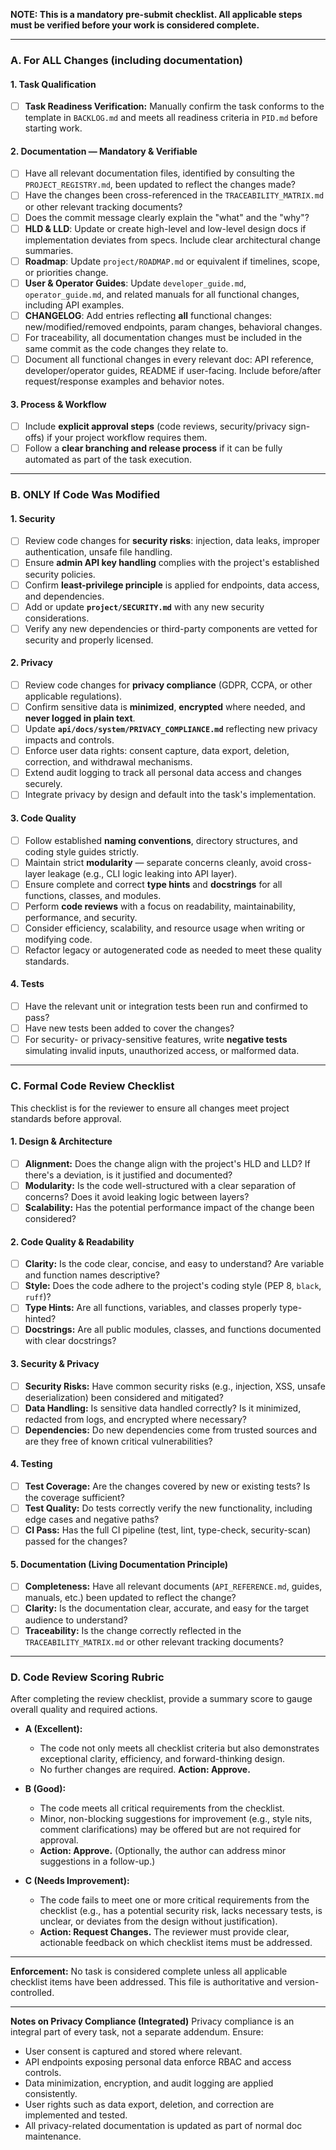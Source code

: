 **NOTE: This is a mandatory pre-submit checklist. All applicable steps must be verified before your work is considered complete.**

---

### A. For ALL Changes (including documentation)

#### 1. Task Qualification
- [ ] **Task Readiness Verification:** Manually confirm the task conforms to the template in `BACKLOG.md` and meets all readiness criteria in `PID.md` before starting work.

#### 2. Documentation — Mandatory & Verifiable
- [ ] Have all relevant documentation files, identified by consulting the `PROJECT_REGISTRY.md`, been updated to reflect the changes made?
- [ ] Have the changes been cross-referenced in the `TRACEABILITY_MATRIX.md` or other relevant tracking documents?
- [ ] Does the commit message clearly explain the "what" and the "why"?
- [ ] **HLD & LLD**: Update or create high-level and low-level design docs if implementation deviates from specs. Include clear architectural change summaries.
- [ ] **Roadmap**: Update `project/ROADMAP.md` or equivalent if timelines, scope, or priorities change.
- [ ] **User & Operator Guides**: Update `developer_guide.md`, `operator_guide.md`, and related manuals for all functional changes, including API examples.
- [ ] **CHANGELOG**: Add entries reflecting **all** functional changes: new/modified/removed endpoints, param changes, behavioral changes.
- [ ] For traceability, all documentation changes must be included in the same commit as the code changes they relate to.
- [ ] Document all functional changes in every relevant doc: API reference, developer/operator guides, README if user-facing. Include before/after request/response examples and behavior notes.

#### 3. Process & Workflow
- [ ] Include **explicit approval steps** (code reviews, security/privacy sign-offs) if your project workflow requires them.
- [ ] Follow a **clear branching and release process** if it can be fully automated as part of the task execution.

---

### B. ONLY If Code Was Modified

#### 1. Security
- [ ] Review code changes for **security risks**: injection, data leaks, improper authentication, unsafe file handling.
- [ ] Ensure **admin API key handling** complies with the project's established security policies.
- [ ] Confirm **least-privilege principle** is applied for endpoints, data access, and dependencies.
- [ ] Add or update **`project/SECURITY.md`** with any new security considerations.
- [ ] Verify any new dependencies or third-party components are vetted for security and properly licensed.

#### 2. Privacy
- [ ] Review code changes for **privacy compliance** (GDPR, CCPA, or other applicable regulations).
- [ ] Confirm sensitive data is **minimized**, **encrypted** where needed, and **never logged in plain text**.
- [ ] Update **`api/docs/system/PRIVACY_COMPLIANCE.md`** reflecting new privacy impacts and controls.
- [ ] Enforce user data rights: consent capture, data export, deletion, correction, and withdrawal mechanisms.
- [ ] Extend audit logging to track all personal data access and changes securely.
- [ ] Integrate privacy by design and default into the task's implementation.

#### 3. Code Quality
- [ ] Follow established **naming conventions**, directory structures, and coding style guides strictly.
- [ ] Maintain strict **modularity** — separate concerns cleanly, avoid cross-layer leakage (e.g., CLI logic leaking into API layer).
- [ ] Ensure complete and correct **type hints** and **docstrings** for all functions, classes, and modules.
- [ ] Perform **code reviews** with a focus on readability, maintainability, performance, and security.
- [ ] Consider efficiency, scalability, and resource usage when writing or modifying code.
- [ ] Refactor legacy or autogenerated code as needed to meet these quality standards.

#### 4. Tests
- [ ] Have the relevant unit or integration tests been run and confirmed to pass?
- [ ] Have new tests been added to cover the changes?
- [ ] For security- or privacy-sensitive features, write **negative tests** simulating invalid inputs, unauthorized access, or malformed data.

---

### C. Formal Code Review Checklist
This checklist is for the reviewer to ensure all changes meet project standards before approval.

#### 1. Design & Architecture
- [ ] **Alignment:** Does the change align with the project's HLD and LLD? If there's a deviation, is it justified and documented?
- [ ] **Modularity:** Is the code well-structured with a clear separation of concerns? Does it avoid leaking logic between layers?
- [ ] **Scalability:** Has the potential performance impact of the change been considered?

#### 2. Code Quality & Readability
- [ ] **Clarity:** Is the code clear, concise, and easy to understand? Are variable and function names descriptive?
- [ ] **Style:** Does the code adhere to the project's coding style (PEP 8, `black`, `ruff`)?
- [ ] **Type Hints:** Are all functions, variables, and classes properly type-hinted?
- [ ] **Docstrings:** Are all public modules, classes, and functions documented with clear docstrings?

#### 3. Security & Privacy
- [ ] **Security Risks:** Have common security risks (e.g., injection, XSS, unsafe deserialization) been considered and mitigated?
- [ ] **Data Handling:** Is sensitive data handled correctly? Is it minimized, redacted from logs, and encrypted where necessary?
- [ ] **Dependencies:** Do new dependencies come from trusted sources and are they free of known critical vulnerabilities?

#### 4. Testing
- [ ] **Test Coverage:** Are the changes covered by new or existing tests? Is the coverage sufficient?
- [ ] **Test Quality:** Do tests correctly verify the new functionality, including edge cases and negative paths?
- [ ] **CI Pass:** Has the full CI pipeline (test, lint, type-check, security-scan) passed for the changes?

#### 5. Documentation (Living Documentation Principle)
- [ ] **Completeness:** Have all relevant documents (`API_REFERENCE.md`, guides, manuals, etc.) been updated to reflect the change?
- [ ] **Clarity:** Is the documentation clear, accurate, and easy for the target audience to understand?
- [ ] **Traceability:** Is the change correctly reflected in the `TRACEABILITY_MATRIX.md` or other relevant tracking documents?

---

### D. Code Review Scoring Rubric
After completing the review checklist, provide a summary score to gauge overall quality and required actions.

- **A (Excellent):**
  - The code not only meets all checklist criteria but also demonstrates exceptional clarity, efficiency, and forward-thinking design.
  - No further changes are required. **Action: Approve.**

- **B (Good):**
  - The code meets all critical requirements from the checklist.
  - Minor, non-blocking suggestions for improvement (e.g., style nits, comment clarifications) may be offered but are not required for approval.
  - **Action: Approve.** (Optionally, the author can address minor suggestions in a follow-up.)

- **C (Needs Improvement):**
  - The code fails to meet one or more critical requirements from the checklist (e.g., has a potential security risk, lacks necessary tests, is unclear, or deviates from the design without justification).
  - **Action: Request Changes.** The reviewer must provide clear, actionable feedback on which checklist items must be addressed.

---

**Enforcement:**
No task is considered complete unless all applicable checklist items have been addressed. This file is authoritative and version-controlled.

---

**Notes on Privacy Compliance (Integrated)**
Privacy compliance is an integral part of every task, not a separate addendum. Ensure:
- User consent is captured and stored where relevant.
- API endpoints exposing personal data enforce RBAC and access controls.
- Data minimization, encryption, and audit logging are applied consistently.
- User rights such as data export, deletion, and correction are implemented and tested.
- All privacy-related documentation is updated as part of normal doc maintenance.

